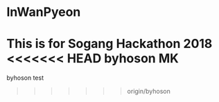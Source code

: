 # InWanPyeon
This is for Sogang Hackathon 2018
<<<<<<< HEAD
byhoson
MK
=======

byhoson test
>>>>>>> origin/byhoson
